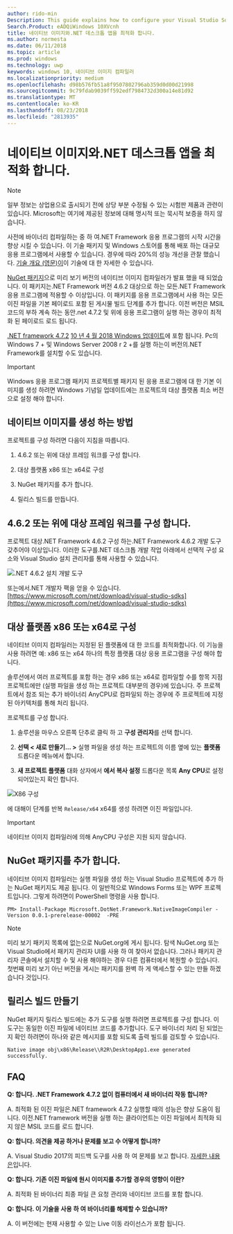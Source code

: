 ```yaml
---
author: rido-min
Description: This guide explains how to configure your Visual Studio Solution to optimize the application binaries with native images.
Search.Product: eADQiWindows 10XVcnh
title: 네이티브 이미지와.NET 데스크톱 앱을 최적화 합니다.
ms.author: normesta
ms.date: 06/11/2018
ms.topic: article
ms.prod: windows
ms.technology: uwp
keywords: windows 10, 네이티브 이미지 컴파일러
ms.localizationpriority: medium
ms.openlocfilehash: d98b576fb51a8f9507802796ab359d0d00d21998
ms.sourcegitcommit: 9c79fdab9039ff592edf7984732d300a14e81d92
ms.translationtype: MT
ms.contentlocale: ko-KR
ms.lasthandoff: 08/23/2018
ms.locfileid: "2813935"
---
```

# <a name="optimize-your-net-desktop-apps-with-native-images"></a>네이티브 이미지와.NET 데스크톱 앱을 최적화 합니다.

> [!NOTE]
> 일부 정보는 상업용으로 출시되기 전에 상당 부분 수정될 수 있는 시험판 제품과 관련이 있습니다. Microsoft는 여기에 제공된 정보에 대해 명시적 또는 묵시적 보증을 하지 않습니다.

사전에 바이너리 컴파일하는 중 하 여.NET Framework 응용 프로그램의 시작 시간을 향상 시킬 수 있습니다. 이 기술 패키지 및 Windows 스토어를 통해 배포 하는 대규모 응용 프로그램에서 사용할 수 있습니다. 경우에 따라 20%의 성능 개선을 관찰 했습니다. [기술 개요 (영문)이](https://github.com/dotnet/coreclr/blob/master/Documentation/botr/readytorun-overview.md)이 기술에 대 한 자세한 수 있습니다.

[NuGet 패키지](https://www.nuget.org/packages/Microsoft.DotNet.Framework.NativeImageCompiler)으로 미리 보기 버전의 네이티브 이미지 컴파일러가 발표 했을 때 되었습니다. 이 패키지는.NET Framework 버전 4.6.2 대상으로 하는 모든.NET Framework 응용 프로그램에 적용할 수 이상입니다. 이 패키지를 응용 프로그램에서 사용 하는 모든 이진 파일을 기본 페이로드 포함 된 게시물 빌드 단계를 추가 합니다. 이전 버전은 MSIL 코드의 부하 계속 하는 동안.net 4.7.2 및 위에 응용 프로그램이 실행 하는 경우이 최적화 된 페이로드 로드 됩니다.

[.NET framework 4.7.2](https://blogs.msdn.microsoft.com/dotnet/2018/04/30/announcing-the-net-framework-4-7-2/) [10 년 4 월 2018 Windows 업데이트](https://blogs.windows.com/windowsexperience/2018/04/30/how-to-get-the-windows-10-april-2018-update/)에 포함 됩니다. Pc의 Windows 7 + 및 Windows Server 2008 r 2 +를 실행 하는이 버전의.NET Framework를 설치할 수도 있습니다.

> [!IMPORTANT]
> Windows 응용 프로그램 패키지 프로젝트별 패키지 된 응용 프로그램에 대 한 기본 이미지를 생성 하려면 Windows 기념일 업데이트에는 프로젝트의 대상 플랫폼 최소 버전으로 설정 해야 합니다.

## <a name="how-to-produce-native-images"></a>네이티브 이미지를 생성 하는 방법

프로젝트를 구성 하려면 다음이 지침을 따릅니다.

1. 4.6.2 또는 위에 대상 프레임 워크를 구성 합니다.

2. 대상 플랫폼 x86 또는 x64로 구성 

3. NuGet 패키지를 추가 합니다.

4. 릴리스 빌드를 만듭니다.

## <a name="configure-the-target-framework-as-462-or-above"></a>4.6.2 또는 위에 대상 프레임 워크를 구성 합니다.

프로젝트 대상.NET Framework 4.6.2 구성 하는.NET Framework 4.6.2 개발 도구 갖추어야 이상입니다. 이러한 도구를.NET 데스크톱 개발 작업 아래에서 선택적 구성 요소와 Visual Studio 설치 관리자를 통해 사용할 수 있습니다.

![.NET 4.6.2 설치 개발 도구](images/desktop-to-uwp/install-4.6.2-devpack.png)

또는에서.NET 개발자 팩을 얻을 수 있습니다.[https://www.microsoft.com/net/download/visual-studio-sdks](https://www.microsoft.com/net/download/visual-studio-sdks)

## <a name="configure-the-target-platform-as-x86-or-x64"></a>대상 플랫폼 x86 또는 x64로 구성

네이티브 이미지 컴파일러는 지정된 된 플랫폼에 대 한 코드를 최적화합니다. 이 기능을 사용 하려면 예: x86 또는 x64 하나의 특정 플랫폼 대상 응용 프로그램을 구성 해야 합니다.

솔루션에서 여러 프로젝트를 포함 하는 경우 x86 또는 x64로 컴파일할 수를 항목 지점 프로젝트에만 (실행 파일을 생성 하는 프로젝트 대부분의 경우)에 있습니다. 주 프로젝트에서 참조 되는 추가 바이너리 AnyCPU로 컴파일되 하는 경우에 주 프로젝트에 지정 된 아키텍처를 통해 처리 됩니다.

프로젝트를 구성 합니다.

1. 솔루션을 마우스 오른쪽 단추로 클릭 하 고 **구성 관리자**를 선택 합니다.

2. **선택 < 새로 만들기... >** 실행 파일을 생성 하는 프로젝트의 이름 옆에 있는 **플랫폼** 드롭다운 메뉴에서 합니다.

3. **새 프로젝트 플랫폼** 대화 상자에서 **에서 복사 설정** 드롭다운 목록 **Any CPU**로 설정 되어있는지 확인 합니다.

![X86 구성](images/desktop-to-uwp/configure-x86.png)

에 대해이 단계를 반복 `Release/x64` x64를 생성 하려면 이진 파일입니다.

>[!IMPORTANT]
> 네이티브 이미지 컴파일러에 의해 AnyCPU 구성은 지원 되지 않습니다.

## <a name="add-the-nuget-packages"></a>NuGet 패키지를 추가 합니다.

네이티브 이미지 컴파일러는 실행 파일을 생성 하는 Visual Studio 프로젝트에 추가 하는 NuGet 패키지도 제공 됩니다. 이 일반적으로 Windows Forms 또는 WPF 프로젝트입니다. 그렇게 하려면이 PowerShell 명령을 사용 합니다.

```PS
PM> Install-Package Microsoft.DotNet.Framework.NativeImageCompiler -Version 0.0.1-prerelease-00002  -PRE
```

> [!NOTE]
> 미리 보기 패키지 목록에 없는으로 NuGet.org에 게시 됩니다. 탐색 NuGet.org 또는 Visual Studio에서 패키지 관리자 UI를 사용 하 여 찾아서 없습니다. 그러나 패키지 관리자 콘솔에서 설치할 수 및 사용 해야하는 경우 다른 컴퓨터에서 복원할 수 있습니다. 첫번째 미리 보기 아닌 버전을 게시는 패키지를 완벽 하 게 액세스할 수 있는 만들 하겠습니다 것입니다.

## <a name="create-a-release-build"></a>릴리스 빌드 만들기

NuGet 패키지 릴리스 빌드에는 추가 도구를 실행 하려면 프로젝트를 구성 합니다. 이 도구는 동일한 이진 파일에 네이티브 코드를 추가합니다.
도구 바이너리 처리 된 되었는지 확인 하려면이 하나와 같은 메시지를 포함 되도록 출력 빌드를 검토할 수 있습니다.

```
Native image obj\x86\Release\\R2R\DesktopApp1.exe generated successfully.
```

## <a name="faq"></a>FAQ

**Q: 합니다. .NET Framework 4.7.2 없이 컴퓨터에서 새 바이너리 작동 합니까?**

A. 최적화 된 이진 파일은.NET framework 4.7.2 실행할 때의 성능은 향상 도움이 됩니다. 이전.NET framework 버전을 실행 하는 클라이언트는 이진 파일에서 최적화 되지 않은 MSIL 코드를 로드 합니다.

**Q: 합니다. 의견을 제공 하거나 문제를 보고 수 어떻게 합니까?**

A. Visual Studio 2017의 피드백 도구를 사용 하 여 문제를 보고 합니다. [자세한 내용은](https://docs.microsoft.com/visualstudio/ide/how-to-report-a-problem-with-visual-studio-2017)입니다.

**Q: 합니다. 기존 이진 파일에 원시 이미지를 추가할 경우의 영향이 이란?**

A. 최적화 된 바이너리 최종 파일 큰 요청 관리와 네이티브 코드를 포함 합니다.

**Q: 합니다. 이 기술을 사용 하 여 바이너리를 해제할 수 있습니까?**

A. 이 버전에는 현재 사용할 수 있는 Live 이동 라이선스가 포함 됩니다.
